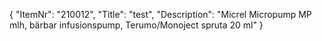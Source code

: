 {
  "ItemNr": "210012",
  "Title": "test",
  "Description": "Micrel Micropump MP mlh, bärbar infusionspump, Terumo/Monoject spruta 20 ml"
}